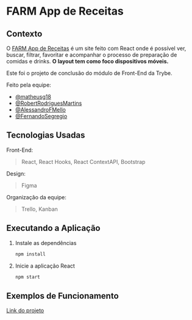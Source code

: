 # FARM App de Receitas

## Contexto

O [FARM App de Receitas](https://farm-app-de-receitas.vercel.app/) é um site feito com React onde é possível ver, buscar, filtrar, favoritar e acompanhar o processo de preparação de comidas e drinks.
**O layout tem como foco dispositivos móveis.**

Este foi o projeto de conclusão do módulo de Front-End da Trybe.

Feito pela equipe:

- [@matheusg18](https://github.com/matheusg18)
- [@RobertRodriguesMartins](https://github.com/RobertRodriguesMartins)
- [@AlessandroFMello](https://github.com/AlessandroFMello)
- [@FernandoSegregio](https://github.com/FernandoSegregio)

## Tecnologias Usadas

Front-End:

> React, React Hooks, React ContextAPI, Bootstrap

Design:

> Figma

Organização da equipe:

> Trello, Kanban

## Executando a Aplicação

1. Instale as dependências

   ```js
   npm install
   ```

2. Inicie a aplicação React

   ```js
   npm start
   ```

## Exemplos de Funcionamento

[Link do projeto](https://farm-app-de-receitas.vercel.app/)
